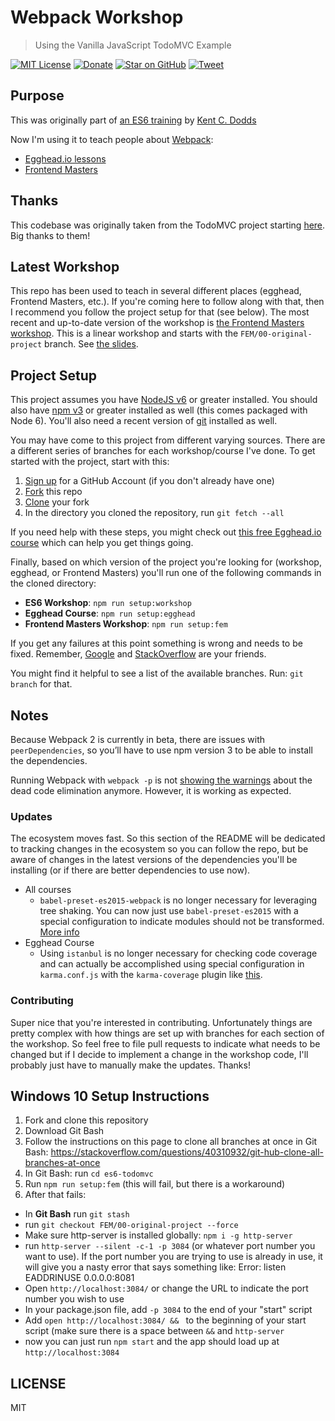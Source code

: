 # Webpack Workshop

> Using the Vanilla JavaScript TodoMVC Example

[![MIT License][license-badge]][LICENSE]
[![Donate][donate-badge]][donate]
[![Star on GitHub][github-star-badge]][github-star]
[![Tweet][twitter-badge]][twitter]

## Purpose

This was originally part of [an ES6 training](http://kcd.im/es6-intro-slides) by [Kent C. Dodds](https://twitter.com/kentcdodds)

Now I'm using it to teach people about [Webpack](http://webpack.github.io/):

- [Egghead.io lessons](http://kcd.im/egghead-webpack)
- [Frontend Masters](http://kcd.im/fem-webpack)

## Thanks

This codebase was originally taken from the TodoMVC project starting [here](https://github.com/tastejs/todomvc/tree/563d1e1b8cee5f6ec962ec43663cb66a72b69d76/examples/vanillajs). Big thanks to them!

## Latest Workshop

This repo has been used to teach in several different places (egghead, Frontend Masters, etc.). If you're coming here
to follow along with that, then I recommend you follow the project setup for that (see below). The most recent and
up-to-date version of the workshop is [the Frontend Masters workshop](http://kcd.im/fem-webpack). This is a linear
workshop and starts with the `FEM/00-original-project` branch. See
[the slides](https://slides.com/kentcdodds/webpack-deep-dive).

## Project Setup

This project assumes you have [NodeJS v6](http://nodejs.org/) or greater installed. You should
also have [npm v3](https://www.npmjs.com/) or greater installed as well (this comes packaged
with Node 6). You'll also need a recent version of [git](https://git-scm.com/) installed
as well.

You may have come to this project from different varying sources. There are a
different series of branches for each workshop/course I've done. To get started with
the project, start with this:

1. [Sign up](https://github.com/join) for a GitHub Account (if you don't already have one)
2. [Fork](https://help.github.com/articles/fork-a-repo/) this repo
3. [Clone](https://help.github.com/articles/cloning-a-repository/) your fork
4. In the directory you cloned the repository, run `git fetch --all`

If you need help with these steps, you might check out
[this free Egghead.io course](http://kcd.im/pull-request) which can help you get things going.

Finally, based on which version of the project you're looking for (workshop, egghead, or
Frontend Masters) you'll run one of the following commands in the cloned directory:

- **ES6 Workshop**: `npm run setup:workshop`
- **Egghead Course**: `npm run setup:egghead`
- **Frontend Masters Workshop**: `npm run setup:fem`

If you get any failures at this point something is wrong and needs to be fixed. Remember,
[Google](https://google.com) and [StackOverflow](https://stackoverflow.com) are your friends.

You might find it helpful to see a list of the available branches. Run: `git branch` for that.

## Notes

Because Webpack 2 is currently in beta, there are issues with `peerDependencies`, so you’ll have to use npm version 3 to be able to install the dependencies.

Running Webpack with `webpack -p` is not [showing the warnings](https://webpack.js.org/guides/migrating/#uglifyjsplugin-warnings) about the dead code elimination anymore. However, it is working as expected.

### Updates

The ecosystem moves fast. So this section of the README will be dedicated to tracking changes in the ecosystem so you
can follow the repo, but be aware of changes in the latest versions of the dependencies you'll be installing (or if
there are better dependencies to use now).

- All courses
  - `babel-preset-es2015-webpack` is no longer necessary for leveraging tree shaking. You can now just use
  `babel-preset-es2015` with a special configuration to indicate modules should not be transformed.
  [More info](https://github.com/kentcdodds/es6-todomvc/issues/13)
- Egghead Course
  - Using `istanbul` is no longer necessary for checking code coverage and can actually be accomplished using special
  configuration in `karma.conf.js` with the `karma-coverage` plugin like
  [this](https://github.com/kentcdodds/es6-todomvc/blob/f4f790ef7602bf9de4620841848d91f5213e647e/karma.conf.js#L22-L29).

### Contributing

Super nice that you're interested in contributing. Unfortunately things are pretty complex with how things are set up
with branches for each section of the workshop. So feel free to file pull requests to indicate what needs to be changed
but if I decide to implement a change in the workshop code, I'll probably just have to manually make the updates.
Thanks!

## Windows 10 Setup Instructions

1. Fork and clone this repository
2. Download Git Bash 
3. Follow the instructions on this page to clone all branches at once in Git Bash: https://stackoverflow.com/questions/40310932/git-hub-clone-all-branches-at-once
4. In Git Bash: run `cd es6-todomvc` 
5. Run `npm run setup:fem` (this will fail, but there is a workaround)
6. After that fails:

* In **Git Bash** run `git stash`
* run `git checkout FEM/00-original-project --force`
* Make sure http-server is installed globally: `npm i -g http-server`
* run `http-server --silent -c-1 -p 3084` (or whatever port number you want to use). If the port number you are trying to use is already in use, it will give you a nasty error that says something like: Error: listen EADDRINUSE 0.0.0.0:8081
* Open `http://localhost:3084/` or change the URL to indicate the port number you wish to use
* In your package.json file, add `-p 3084` to the end of your "start" script 
* Add `open http://localhost:3084/ && ` to the beginning of your start script (make sure there is a space between `&&` and `http-server`
* now you can just run `npm start` and the app should load up at `http://localhost:3084`

## LICENSE

MIT

[license-badge]: https://img.shields.io/badge/license-MIT-blue.svg?style=flat-square
[license]: https://github.com/kentcdodds/es6-todomvc/blob/master/LICENSE
[donate-badge]: https://img.shields.io/badge/%EF%BC%84-support-green.svg?style=flat-square
[donate]: http://kcd.im/donate
[github-star-badge]: https://img.shields.io/github/stars/kentcdodds/es6-todomvc.svg?style=social&label=Star
[github-star]: https://github.com/kentcdodds/es6-todomvc/stargazers
[twitter]: https://twitter.com/intent/tweet?text=Check%20out%20this%20fantastic%20webpack%20workshop!%20http://kcd.im/webpack-workshop-repo%20%F0%9F%98%8E
[twitter-badge]: https://img.shields.io/twitter/url/https/kcd.im/webpack-workshop-repo.svg?style=social
